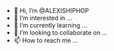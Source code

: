 - 👋 Hi, I’m @ALEXISHIPHOP
- 👀 I’m interested in ...
- 🌱 I’m currently learning ...
- 💞️ I’m looking to collaborate on ...
- 📫 How to reach me ...

<!---
ALEXISHIPHOP/ALEXISHIPHOP is a ✨ special ✨ repository because its `README.md` (this file) appears on your GitHub profile.
You can click the Preview link to take a look at your changes.
--->
